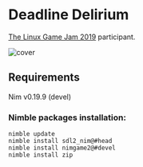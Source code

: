 Deadline Delirium
=================

[The Linux Game Jam 2019](https://itch.io/jam/linux-game-jam-2019) participant.

![cover](cover.png)

Requirements
------------

Nim v0.19.9 (devel)

### Nimble packages installation:

```
nimble update
nimble install sdl2_nim@#head
nimble install nimgame2@#devel
nimble install zip
```

